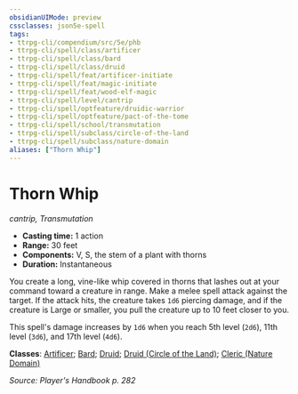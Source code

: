 ```yaml
---
obsidianUIMode: preview
cssclasses: json5e-spell
tags:
- ttrpg-cli/compendium/src/5e/phb
- ttrpg-cli/spell/class/artificer
- ttrpg-cli/spell/class/bard
- ttrpg-cli/spell/class/druid
- ttrpg-cli/spell/feat/artificer-initiate
- ttrpg-cli/spell/feat/magic-initiate
- ttrpg-cli/spell/feat/wood-elf-magic
- ttrpg-cli/spell/level/cantrip
- ttrpg-cli/spell/optfeature/druidic-warrior
- ttrpg-cli/spell/optfeature/pact-of-the-tome
- ttrpg-cli/spell/school/transmutation
- ttrpg-cli/spell/subclass/circle-of-the-land
- ttrpg-cli/spell/subclass/nature-domain
aliases: ["Thorn Whip"]
---
```

# Thorn Whip
*cantrip, Transmutation*  

- **Casting time:** 1 action
- **Range:** 30 feet
- **Components:** V, S, the stem of a plant with thorns
- **Duration:** Instantaneous

You create a long, vine-like whip covered in thorns that lashes out at your command toward a creature in range. Make a melee spell attack against the target. If the attack hits, the creature takes `1d6` piercing damage, and if the creature is Large or smaller, you pull the creature up to 10 feet closer to you.

This spell's damage increases by `1d6` when you reach 5th level (`2d6`), 11th level (`3d6`), and 17th level (`4d6`).

**Classes**: [Artificer](list-spells-classes-artificer); [Bard](list-spells-classes-bard); [Druid](list-spells-classes-druid); [Druid (Circle of the Land)](list-spells-classes-druid-circle-of-the-land); [Cleric (Nature Domain)](list-spells-classes-cleric-nature-domain)

*Source: Player's Handbook p. 282*